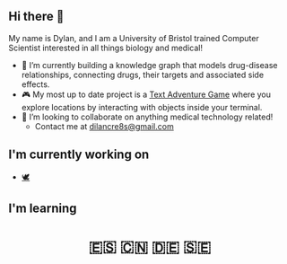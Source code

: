 ## Hi there 👋

My name is Dylan, and I am a University of Bristol trained Computer Scientist interested in all things biology and medical!

- 🔭 I’m currently building a knowledge graph that models drug-disease relationships, connecting drugs, their targets and associated side effects.
- 🎮 My most up to date project is a [Text Adventure Game](https://github.com/dxlxnhxxe/Java---SimpleTextAdventureGame) where you explore locations by interacting with objects inside your terminal.
- 👯 I’m looking to collaborate on anything medical technology related!
  - Contact me at dilancre8s@gmail.com

## I'm currently working on
- [🕊️](https://github.com/EpitechMscProPromo2027/T-DEV-700-project-PAR_3) 

## I'm learning
<h1 align="center">🇪🇸 🇨🇳 🇩🇪 🇸🇪</h1>

<!--
**dxlxnhxxe/dxlxnhxxe** is a ✨ _special_ ✨ repository because its `README.md` (this file) appears on your GitHub profile.

Here are some ideas to get you started:

- 🔭 I’m currently working on ...
- 🌱 I’m currently learning ...
- 👯 I’m looking to collaborate on ...
- 🤔 I’m looking for help with ...
- 💬 Ask me about ...
- 📫 How to reach me: ...
- 😄 Pronouns: ...
- ⚡ Fun fact: ...
-->
